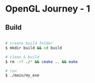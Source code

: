 # OpenGL Journey - 1

## Build

```bash

# create build folder
$ mkdir build && cd build

# clean & build
$ rm -rf ./* && cmake .. && make

# run
$ ./main/my_exe

```

